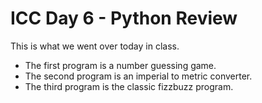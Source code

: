 # ICC Day 6 - Python Review

This is what we went over today in class.

- The first program is a number guessing game.
- The second program is an imperial to metric converter.
- The third program is the classic fizzbuzz program.
